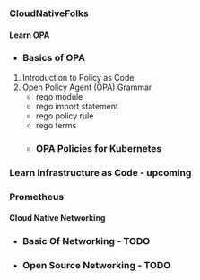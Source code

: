 ### CloudNativeFolks 


####  Learn OPA 
  - ### Basics of OPA 
1. Introduction to Policy as Code
2. Open Policy Agent (OPA) Grammar
     - rego module
     - rego import statement
     - rego policy rule
     - rego terms
   - ### OPA Policies for Kubernetes 
 

### Learn Infrastructure as Code - upcoming 


### Prometheus


####  Cloud Native Networking 
   - ### Basic Of Networking - TODO 
   - ### Open Source Networking - TODO 